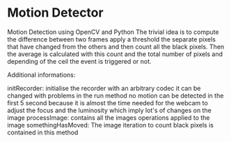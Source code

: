 # Motion Detector
Motion Detection using OpenCV and Python
The trivial idea is to compute the difference between two frames apply a threshold the separate pixels that have changed from the others and then count all the black pixels. Then the average is calculated with this count and the total number of pixels and depending of the ceil the event is triggered or not.

Additional informations:

initRecorder: initialise the recorder with an arbitrary codec it can be changed with problems
in the run method no motion can be detected in the first 5 second because it is almost the time needed for the webcam to adjust the focus and the luminosity which imply lot's of changes on the image
processImage: contains all the images operations applied to the image
somethingHasMoved: The image iteration to count black pixels is contained in this method
